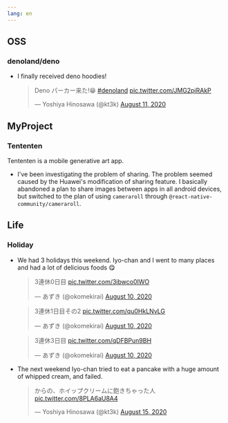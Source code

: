 ```yaml
---
lang: en
---
```


## OSS

### denoland/deno

- I finally received deno hoodies!

  <blockquote class="twitter-tweet"><p lang="ja" dir="ltr">Deno パーカー来た!😁 <a href="https://twitter.com/hashtag/denoland?src=hash&amp;ref_src=twsrc%5Etfw">#denoland</a> <a href="https://t.co/JMG2pjRAkP">pic.twitter.com/JMG2pjRAkP</a></p>&mdash; Yoshiya Hinosawa (@kt3k) <a href="https://twitter.com/kt3k/status/1293178829599432704?ref_src=twsrc%5Etfw">August 11, 2020</a></blockquote> <script async src="https://platform.twitter.com/widgets.js" charset="utf-8"></script>

## MyProject

### Tententen

Tententen is a mobile generative art app.

- I've been investigating the problem of sharing. The problem seemed caused by the Huawei's modification of sharing feature. I basically abandoned a plan to share images between apps in all android devices, but switched to the plan of using `cameraroll` through `@react-native-community/cameraroll`.

## Life

### Holiday

- We had 3 holidays this weekend. Iyo-chan and I went to many places and had a lot of delicious foods 😋

  <blockquote class="twitter-tweet"><p lang="ja" dir="ltr">3連休0日目 <a href="https://t.co/3ibwco0IWO">pic.twitter.com/3ibwco0IWO</a></p>&mdash; あずき (@okomekirai) <a href="https://twitter.com/okomekirai/status/1292815315445796864?ref_src=twsrc%5Etfw">August 10, 2020</a></blockquote> <script async src="https://platform.twitter.com/widgets.js" charset="utf-8"></script>

  <blockquote class="twitter-tweet"><p lang="ja" dir="ltr">3連休1日目その2 <a href="https://t.co/qu0HkLNvLG">pic.twitter.com/qu0HkLNvLG</a></p>&mdash; あずき (@okomekirai) <a href="https://twitter.com/okomekirai/status/1292815877268582401?ref_src=twsrc%5Etfw">August 10, 2020</a></blockquote> <script async src="https://platform.twitter.com/widgets.js" charset="utf-8"></script>

  <blockquote class="twitter-tweet"><p lang="ja" dir="ltr">3連休3日目 <a href="https://t.co/qDFBPun9BH">pic.twitter.com/qDFBPun9BH</a></p>&mdash; あずき (@okomekirai) <a href="https://twitter.com/okomekirai/status/1292817272432504833?ref_src=twsrc%5Etfw">August 10, 2020</a></blockquote> <script async src="https://platform.twitter.com/widgets.js" charset="utf-8"></script>

- The next weekend Iyo-chan tried to eat a pancake with a huge amount of whipped cream, and failed.

  <blockquote class="twitter-tweet"><p lang="ja" dir="ltr">からの、ホイップクリームに飽きちゃった人 <a href="https://t.co/8PLA6aU8A4">pic.twitter.com/8PLA6aU8A4</a></p>&mdash; Yoshiya Hinosawa (@kt3k) <a href="https://twitter.com/kt3k/status/1294573072872161281?ref_src=twsrc%5Etfw">August 15, 2020</a></blockquote> <script async src="https://platform.twitter.com/widgets.js" charset="utf-8"></script>

